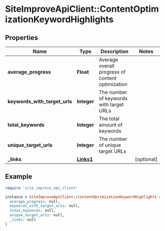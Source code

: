 # SiteImproveApiClient::ContentOptimizationKeywordHighlights

## Properties

| Name | Type | Description | Notes |
| ---- | ---- | ----------- | ----- |
| **average_progress** | **Float** | Average overall progress of content optimization |  |
| **keywords_with_target_urls** | **Integer** | The number of keywords with target URLs |  |
| **total_keywords** | **Integer** | The total amount of keywords |  |
| **unique_target_urls** | **Integer** | The number of unique target URLs |  |
| **_links** | [**Links1**](Links1.md) |  | [optional] |

## Example

```ruby
require 'site_improve_api_client'

instance = SiteImproveApiClient::ContentOptimizationKeywordHighlights.new(
  average_progress: null,
  keywords_with_target_urls: null,
  total_keywords: null,
  unique_target_urls: null,
  _links: null
)
```

